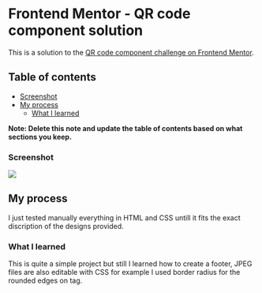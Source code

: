 # Frontend Mentor - QR code component solution

This is a solution to the [QR code component challenge on Frontend Mentor](https://www.frontendmentor.io/challenges/qr-code-component-iux_sIO_H).

## Table of contents

  - [Screenshot](#screenshot)
- [My process](#my-process)
  - [What I learned](#what-i-learned)

**Note: Delete this note and update the table of contents based on what sections you keep.**

### Screenshot

![](/Users/lovedeepsingh/Documents/Practice_WEBD/QR-code/images)

## My process

I just tested manually everything in HTML and CSS untill it fits the exact discription of the designs provided.

### What I learned

This is quite a simple project but still I learned how to create a footer, JPEG files are also editable with CSS for example I used border radius for the rounded edges on <img>tag.
